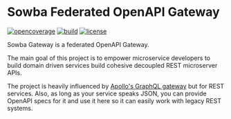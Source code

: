 # Sowba Federated OpenAPI Gateway

[![opencoverage](https://open-coverage.org/api/sowba-io/repos/gateway/badge.svg?branch=master&project=api)](https://open-coverage.org/sowba-io/repos/gateway)
[![build](https://img.shields.io/github/checks-status/sowba-io/gateway/main?label=Build)](https://github.com/vangheem/opencoverage/actions)
[![license](https://img.shields.io/github/license/sowba-io/gateway)](https://github.com/vangheem/opencoverage/blob/master/LICENSE)

Sowba Gateway is a federated OpenAPI Gateway.

The main goal of this project is to empower microservice developers to
build domain driven services build cohesive decoupled REST microserver APIs.

The project is heavily influenced by [Apollo's GraphQL gateway](https://www.apollographql.com/docs/federation/)
but for REST services. Also, as long as your service speaks JSON, you can provide
OpenAPI specs for it and use it here so it can easily work with legacy REST systems.
